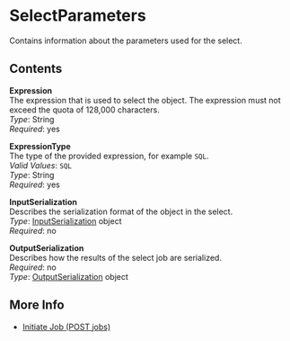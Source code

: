 # SelectParameters<a name="api-SelectParameters"></a>

Contains information about the parameters used for the select\.

## Contents<a name="api-SelectParameters-contents"></a>

**Expression**  
The expression that is used to select the object\. The expression must not exceed the quota of 128,000 characters\.  
*Type*: String  
*Required*: yes

**ExpressionType**  
The type of the provided expression, for example `SQL`\.  
*Valid Values*: `SQL`  
*Type*: String  
*Required*: yes

**InputSerialization**  
Describes the serialization format of the object in the select\.  
*Type*: [InputSerialization](api-InputSerialization.md) object  
*Required*: no

**OutputSerialization**  
Describes how the results of the select job are serialized\.  
*Required*: no  
*Type*: [OutputSerialization](api-OutputSerialization.md) object

## More Info<a name="more-info-api-SelectParameters"></a>

 
+ [Initiate Job \(POST jobs\)](api-initiate-job-post.md)